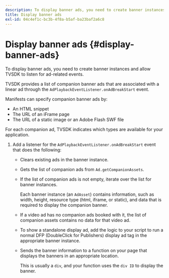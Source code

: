 ```yaml
---
description: To display banner ads, you need to create banner instances and allow TVSDK to listen for ad-related events.
title: Display banner ads
exl-id: 04c4ef1c-bc3b-4f8a-b5af-ba23baf2a6c8
---
```

# Display banner ads {#display-banner-ads}

To display banner ads, you need to create banner instances and allow TVSDK to listen for ad-related events.

TVSDK provides a list of companion banner ads that are associated with a linear ad through the `AdPlaybackEventListener.onAdBreakStart` event.

Manifests can specify companion banner ads by:

* An HTML snippet 
* The URL of an iFrame page 
* The URL of a static image or an Adobe Flash SWF file

For each companion ad, TVSDK indicates which types are available for your application. 

1. Add a listener for the `AdPlaybackEventListener.onAdBreakStart` event that does the following:

    * Clears existing ads in the banner instance. 
    * Gets the list of companion ads from `Ad.getCompanionAssets`. 
    * If the list of companion ads is not empty, iterate over the list for banner instances.

      Each banner instance (an `AdAsset`) contains information, such as width, height, resource type (html, iframe, or static), and data that is required to display the companion banner. 
    * If a video ad has no companion ads booked with it, the list of companion assets contains no data for that video ad. 
    * To show a standalone display ad, add the logic to your script to run a normal DFP (DoubleClick for Publishers) display ad tag in the appropriate banner instance. 
    * Sends the banner information to a function on your page that displays the banners in an appropriate location.

      This is usually a `div`, and your function uses the `div ID` to display the banner.
